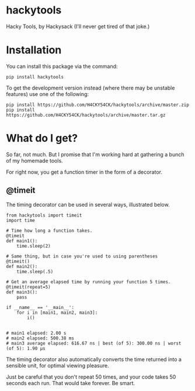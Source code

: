 # hackytools
Hacky Tools, by Hackysack (I'll never get tired of that joke.)

# Installation
You can install this package via the command:

`pip install hackytools`

To get the development version instead (where there may be unstable features) use one of the following:

`pip install https://github.com/H4CKY54CK/hackytools/archive/master.zip`
`pip install https://github.com/H4CKY54CK/hackytools/archive/master.tar.gz`

# What do I get?
So far, not much. But I promise that I'm working hard at gathering a bunch of my homemade tools.

For right now, you get a function timer in the form of a decorator.

## @timeit

The timing decorator can be used in several ways, illustrated below.

    from hackytools import timeit
    import time

    # Time how long a function takes.
    @timeit
    def main1():
        time.sleep(2)

    # Same thing, but in case you're used to using parentheses
    @timeit()
    def main2():
        time.sleep(.5)

    # Get an average elapsed time by running your function 5 times.
    @timeit(repeat=5)
    def main3():
        pass

    if __name__ == '__main__':
        for i in [main1, main2, main3]:
            i()


    # main1 elapsed: 2.00 s
    # main2 elapsed: 500.38 ms
    # main3 average elapsed: 616.67 ns | best (of 5): 300.00 ns | worst (of 5): 1.90 µs

The timing decorator also automatically converts the time returned into a sensible unit, for optimal viewing pleasure.

Just be careful that you don't repeat 50 times, and your code takes 50 seconds each run. That would take forever. Be smart.
